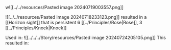 w![[../../resources/Pasted image 20240719003557.png]]

![[../../resources/Pasted image 20240718233123.png]]
resulted in a [[Horizon sight]] that is persistent 6 [[../Principles/Rose|Rose]], 3 [[../Principles/Knock|Knock]]


Used in:
![[../../../Story/resources/Pasted image 20240724205105.png]]
This resulted in:
